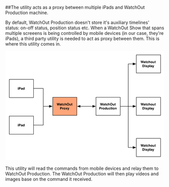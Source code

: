##The utility acts as a proxy between multiple iPads and WatchOut Production machine.

By default, WatchOut Production doesn't store it's auxiliary timelines' status: on-off status, position status etc. When a WatchOut Show that spans multiple screeens is being controlled by mobile devices (in our case, they're iPads), a third party utility is needed to act as proxy between them. This is where this utility comes in.

![WatchOut Proxy Connection Diagram](http://github.com/eddyyanto/WatchOut-Proxy/raw/master/connection.png)

This utility will read the commands from mobile devices and relay them to WatchOut Production. The WatchOut Production will then play videos and images base on the command it received.